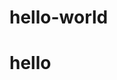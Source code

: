 # hello-world
<!DOCTYPE HTML>
<html>
<head>
<title>Сотовые телефоны</title> 
<body>
<h1>hello</h1>
<!-- BEGIN JIVOSITE CODE {literal} -->
<script type='text/javascript'>
(function(){ var widget_id = 'bbHj5U6Vyd';var d=document;var w=window;function l(){
  var s = document.createElement('script'); s.type = 'text/javascript'; s.async = true;
  s.src = '//code.jivosite.com/script/widget/'+widget_id
    ; var ss = document.getElementsByTagName('script')[0]; ss.parentNode.insertBefore(s, ss);}
  if(d.readyState=='complete'){l();}else{if(w.attachEvent){w.attachEvent('onload',l);}
  else{w.addEventListener('load',l,false);}}})();
</script>
<!-- {/literal} END JIVOSITE CODE -->
</body>
</head>
</html>

